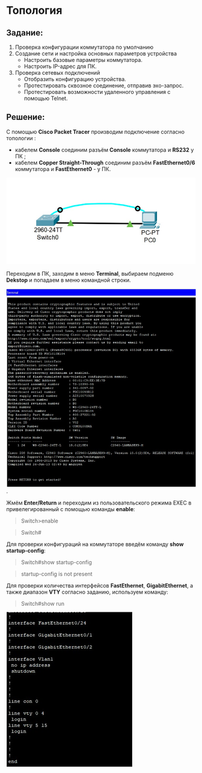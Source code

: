 # Топология     
## Задание:

 1. Проверка конфигурации коммутатора по умолчанию
 2. Создание сети и настройка основных параметров устройства
    *	Настроить базовые параметры коммутатора.
    *	Настроить IP-адрес для ПК.
 3. Проверка сетевых подключений
    *   Отобразить конфигурацию устройства.
    *   Протестировать сквозное соединение, отправив эхо-запрос.
    *   Протестировать возможности удаленного управления с помощью Telnet.
      
## Решение:

С помощью **Cisco Packet Tracer** производим подключение согласно топологии : 

  * кабелем **Console** соединим разъём **Console** коммутатора и **RS232** у ПК ;
  * кабелем **Copper Straight-Through** соединим разъём **FastEthernet0/6** коммутатора и **FastEthernet0** - у ПК.


![Image alt](https://github.com/shawncaurney/shawncaurneyrepository/blob/main/labs/issue/%D1%82%D0%BE%D0%BF%D0%BE%D0%BB%D0%BE%D0%B3%D0%B8%D1%8F%20cpt.jpg)

Переходим в ПК, заходим в меню **Terminal**, выбираем подменю **Dekstop** и попадаем в меню командной строки.

![Image alt](https://github.com/shawncaurney/shawncaurneyrepository/blob/main/labs/issue/%D1%82%D0%B5%D1%80%D0%BC%D0%B8%D0%BD%D0%B0%D0%BB%20.jpg).

Жмём **Enter/Return** и переходим из пользовательского режима EXEC в привелегированный c помощью команды **enable**:

>Switch>enable 

>Switch#

Для проверки конфигураций на коммутаторе введём команду **show startup-config**:

>Switch#show startup-config

>startup-config is not present

Для проверки количества интерфейсов **FastEthernet**, **GigabitEthernet**, а также диапазон **VTY** согласно заданию, используем команду: 

>Switch#show run

![Image alt](https://github.com/shawncaurney/shawncaurneyrepository/blob/main/labs/issue/%D1%80%D0%B0%D0%BD%D0%BD%D0%B8%D0%BD%D0%B3%20%D0%BA%D0%BE%D0%BD%D1%84%D0%B8%D0%B3.jpg)
